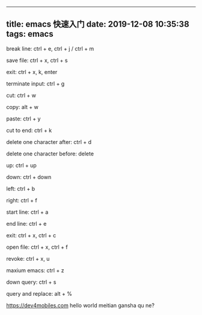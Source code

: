 
---
title: emacs 快速入门
date: 2019-12-08 10:35:38
tags: emacs
---

break line: ctrl + e, ctrl + j / ctrl + m

save file: ctrl + x, ctrl + s

exit: ctrl + x, k, enter

terminate input: ctrl + g

cut: ctrl + w

copy: alt + w

paste: ctrl + y

cut to end: ctrl + k

delete one character after: ctrl + d

delete one character before: delete

up: ctrl + up

down: ctrl + down

left: ctrl + b

right: ctrl + f

start line: ctrl + a

end line: ctrl + e

exit: ctrl + x, ctrl + c

open file: ctrl + x, ctrl + f

revoke: ctrl + x, u

maxium emacs: ctrl + z

down query: ctrl + s

query and replace: alt + %





https://dev4mobiles.com
hello world
meitian gansha qu ne?

